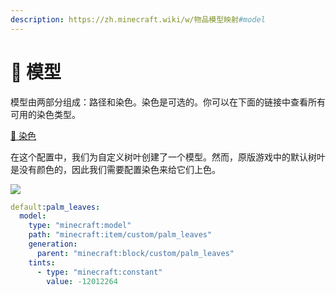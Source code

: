 ```yaml
---
description: https://zh.minecraft.wiki/w/物品模型映射#model
---
```


# 📐 模型

模型由两部分组成：路径和染色。染色是可选的。你可以在下面的链接中查看所有可用的染色类型。

[🎨 染色](https://mo-mi.gitbook.io/xiaomomi-plugins/craftengine/plugin-wiki/craftengine/add-new-contents/items/item-models/model/tint)

在这个配置中，我们为自定义树叶创建了一个模型。然而，原版游戏中的默认树叶是没有颜色的，因此我们需要配置染色来给它们上色。

![](https://mo-mi.gitbook.io/~gitbook/image?url=https%3A%2F%2Fcontent.gitbook.com%2Fcontent%2FOgvQ1fEJPROp7131PPlK%2Fblobs%2FrlM7FKXsEbSji4SFQsn2%2Fimage.png\&width=768\&dpr=4\&quality=100\&sign=1bca6382\&sv=2)

```yaml
default:palm_leaves:
  model:
    type: "minecraft:model"
    path: "minecraft:item/custom/palm_leaves"
    generation:
      parent: "minecraft:block/custom/palm_leaves"
    tints:
      - type: "minecraft:constant"
        value: -12012264
```
